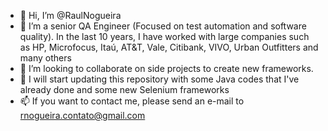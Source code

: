 - 👋 Hi, I’m @RaulNogueira
- 👀 I’m a senior QA Engineer (Focused on test automation and software quality). In the last 10 years, I have worked with large companies such as HP, Microfocus, Itaú, AT&T, Vale, Citibank, VIVO, Urban Outfitters and many others 
- 💞️ I’m looking to collaborate on side projects to create new frameworks.
- 🌱 I will start updating this repository with some Java codes that I've already done and some new Selenium frameworks
- 📫 If you want to contact me, please send an e-mail to rnogueira.contato@gmail.com

<!---
RaulNogueira/RaulNogueira is a ✨ special ✨ repository because its `README.md` (this file) appears on your GitHub profile.
You can click the Preview link to take a look at your changes.
--->
